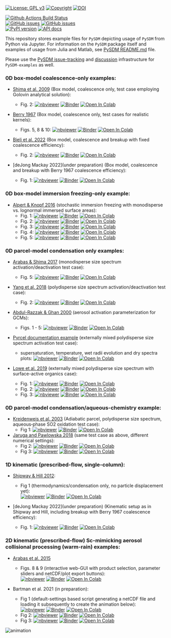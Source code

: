 [![License: GPL v3](https://img.shields.io/badge/License-GPL%20v3-blue.svg)](https://www.gnu.org/licenses/gpl-3.0.html)
[![Copyright](https://img.shields.io/static/v1?label=Copyright&color=249fe2&message=Jagiellonian%20University&)](https://en.uj.edu.pl/)
[![DOI](https://zenodo.org/badge/351755603.svg)](https://zenodo.org/badge/latestdoi/351755603)   

[![Github Actions Build Status](https://github.com/atmos-cloud-sim-uj/PySDM-examples/workflows/main/badge.svg?branch=main)](https://github.com/atmos-cloud-sim-uj/PySDM-examples/actions)    
[![GitHub issues](https://img.shields.io/github/issues-pr/atmos-cloud-sim-uj/PySDM-examples.svg?logo=github&logoColor=white)](https://github.com/atmos-cloud-sim-uj/PySDM-examples/pulls?q=)
[![GitHub issues](https://img.shields.io/github/issues-pr-closed/atmos-cloud-sim-uj/PySDM-examples.svg?logo=github&logoColor=white)](https://github.com/atmos-cloud-sim-uj/PySDM-examples/pulls?q=is:closed)    
[![PyPI version](https://badge.fury.io/py/PySDM-examples.svg)](https://pypi.org/project/PySDM-examples)
[![API docs](https://img.shields.io/badge/API_docs-pdoc3-blue.svg)](https://atmos-cloud-sim-uj.github.io/PySDM-examples/)

This repository stores example files for `PySDM` depicting usage of `PySDM` from Python via Jupyter.
For information on the `PySDM` package itself and examples of usage from Julia and Matlab, 
see [PySDM README.md](https://github.com/atmos-cloud-sim-uj/PySDM/blob/master/README.md) file.

Please use the [PySDM issue-tracking](https://github.com/atmos-cloud-sim-uj/PySDM/issues) and [discussion](https://github.com/atmos-cloud-sim-uj/PySDM/discussions) infrastructure for `PySDM-examples` as well.

### 0D box-model coalescence-only examples:
- [Shima et al. 2009](http://doi.org/10.1002/qj.441) (Box model, coalescence only, test case employing Golovin analytical solution):
    - Fig. 2:
      [![nbviewer](https://raw.githubusercontent.com/jupyter/design/master/logos/Badges/nbviewer_badge.svg)](https://nbviewer.jupyter.org/github/atmos-cloud-sim-uj/PySDM-examples/blob/main/PySDM_examples/Shima_et_al_2009/fig_2.ipynb)
      [![Binder](https://mybinder.org/badge_logo.svg)](https://mybinder.org/v2/gh/atmos-cloud-sim-uj/PySDM-examples.git/main?urlpath=lab/tree/PySDM_examples/Shima_et_al_2009/fig_2.ipynb)
      [![Open In Colab](https://colab.research.google.com/assets/colab-badge.svg)](https://colab.research.google.com/github/atmos-cloud-sim-uj/PySDM-examples/blob/main/PySDM_examples/Shima_et_al_2009/fig_2.ipynb)    
  
- [Berry 1967](https://doi.org/10.1175/1520-0469(1967)024<0688:CDGBC>2.0.CO;2) (Box model, coalescence only, test cases for realistic kernels):
    - Figs. 5, 8 & 10:
     [![nbviewer](https://raw.githubusercontent.com/jupyter/design/master/logos/Badges/nbviewer_badge.svg)](https://nbviewer.jupyter.org/github/atmos-cloud-sim-uj/PySDM-examples/blob/main/PySDM_examples/Berry_1967/figs_5_8_10.ipynb) 
     [![Binder](https://mybinder.org/badge_logo.svg)](https://mybinder.org/v2/gh/atmos-cloud-sim-uj/PySDM-examples.git/main?urlpath=lab/tree/PySDM_examples/Berry_1967/figs_5_8_10.ipynb)
     [![Open In Colab](https://colab.research.google.com/assets/colab-badge.svg)](https://colab.research.google.com/github/atmos-cloud-sim-uj/PySDM-examples/blob/main/PySDM_examples/Berry_1967/figs_5_8_10.ipynb)

- [Bieli et al. 2022](https://www.essoar.org/doi/abs/10.1002/essoar.10510248.1) (Box model, coalescence and breakup with fixed coalescence efficiency):
    - Fig. 2:
      [![nbviewer](https://raw.githubusercontent.com/jupyter/design/master/logos/Badges/nbviewer_badge.svg)](https://nbviewer.jupyter.org/github/atmos-cloud-sim-uj/PySDM-examples/blob/main/PySDM_examples/Bieli_et_al_2022/make_fig_2.ipynb)
      [![Binder](https://mybinder.org/badge_logo.svg)](https://mybinder.org/v2/gh/atmos-cloud-sim-uj/PySDM-examples.git/main?urlpath=lab/tree/PySDM_examples/Bieli_et_al_2022/make_fig_2.ipynb)
      [![Open In Colab](https://colab.research.google.com/assets/colab-badge.svg)](https://colab.research.google.com/github/atmos-cloud-sim-uj/PySDM-examples/blob/main/PySDM_examples/Bieli_et_al_2022/make_fig_2.ipynb)

- [deJong Mackay 2022](under preparation) (Box model, coalescence and breakup with Berry 1967 coalescence efficiency):
    - Fig. 1:
      [![nbviewer](https://raw.githubusercontent.com/jupyter/design/master/logos/Badges/nbviewer_badge.svg)](https://nbviewer.jupyter.org/github/atmos-cloud-sim-uj/PySDM-examples/blob/main/PySDM_examples/deJong_Mackay_2022/make_fig_1.ipynb)
      [![Binder](https://mybinder.org/badge_logo.svg)](https://mybinder.org/v2/gh/atmos-cloud-sim-uj/PySDM-examples.git/main?urlpath=lab/tree/PySDM_examples/deJong_Mackay_2022/make_fig_1.ipynb)
      [![Open In Colab](https://colab.research.google.com/assets/colab-badge.svg)](https://colab.research.google.com/github/atmos-cloud-sim-uj/PySDM-examples/blob/main/PySDM_examples/deJong_Mackay_2022/make_fig_1.ipynb)
  
### 0D box-model immersion freezing-only example:
- [Alpert & Knopf 2016](https://doi.org/10.5194/acp-16-2083-2016) (stochastic immersion freezing with monodisperse vs. lognormal immersed surface areas):
  - Fig. 1:
      [![nbviewer](https://raw.githubusercontent.com/jupyter/design/master/logos/Badges/nbviewer_badge.svg)](https://nbviewer.jupyter.org/github/atmos-cloud-sim-uj/PySDM-examples/blob/main/PySDM_examples/Alpert_and_Knopf_2016/fig_1.ipynb)
      [![Binder](https://mybinder.org/badge_logo.svg)](https://mybinder.org/v2/gh/atmos-cloud-sim-uj/PySDM-examples.git/main?urlpath=lab/tree/PySDM_examples/Alpert_and_Knopf_2016/fig_1.ipynb)
      [![Open In Colab](https://colab.research.google.com/assets/colab-badge.svg)](https://colab.research.google.com/github/atmos-cloud-sim-uj/PySDM-examples/blob/main/PySDM_examples/Alpert_and_Knopf_2016/fig_1.ipynb)    
  - Fig. 2:
      [![nbviewer](https://raw.githubusercontent.com/jupyter/design/master/logos/Badges/nbviewer_badge.svg)](https://nbviewer.jupyter.org/github/atmos-cloud-sim-uj/PySDM-examples/blob/main/PySDM_examples/Alpert_and_Knopf_2016/fig_2.ipynb)
      [![Binder](https://mybinder.org/badge_logo.svg)](https://mybinder.org/v2/gh/atmos-cloud-sim-uj/PySDM-examples.git/main?urlpath=lab/tree/PySDM_examples/Alpert_and_Knopf_2016/fig_2.ipynb)
      [![Open In Colab](https://colab.research.google.com/assets/colab-badge.svg)](https://colab.research.google.com/github/atmos-cloud-sim-uj/PySDM-examples/blob/main/PySDM_examples/Alpert_and_Knopf_2016/fig_2.ipynb)    
  - Fig. 3:
      [![nbviewer](https://raw.githubusercontent.com/jupyter/design/master/logos/Badges/nbviewer_badge.svg)](https://nbviewer.jupyter.org/github/atmos-cloud-sim-uj/PySDM-examples/blob/main/PySDM_examples/Alpert_and_Knopf_2016/fig_3.ipynb)
      [![Binder](https://mybinder.org/badge_logo.svg)](https://mybinder.org/v2/gh/atmos-cloud-sim-uj/PySDM-examples.git/main?urlpath=lab/tree/PySDM_examples/Alpert_and_Knopf_2016/fig_3.ipynb)
      [![Open In Colab](https://colab.research.google.com/assets/colab-badge.svg)](https://colab.research.google.com/github/atmos-cloud-sim-uj/PySDM-examples/blob/main/PySDM_examples/Alpert_and_Knopf_2016/fig_3.ipynb)    
  - Fig. 4: 
      [![nbviewer](https://raw.githubusercontent.com/jupyter/design/master/logos/Badges/nbviewer_badge.svg)](https://nbviewer.jupyter.org/github/atmos-cloud-sim-uj/PySDM-examples/blob/main/PySDM_examples/Alpert_and_Knopf_2016/fig_4.ipynb)
      [![Binder](https://mybinder.org/badge_logo.svg)](https://mybinder.org/v2/gh/atmos-cloud-sim-uj/PySDM-examples.git/main?urlpath=lab/tree/PySDM_examples/Alpert_and_Knopf_2016/fig_4.ipynb)
      [![Open In Colab](https://colab.research.google.com/assets/colab-badge.svg)](https://colab.research.google.com/github/atmos-cloud-sim-uj/PySDM-examples/blob/main/PySDM_examples/Alpert_and_Knopf_2016/fig_4.ipynb)    
  - Fig. 5:
      [![nbviewer](https://raw.githubusercontent.com/jupyter/design/master/logos/Badges/nbviewer_badge.svg)](https://nbviewer.jupyter.org/github/atmos-cloud-sim-uj/PySDM-examples/blob/main/PySDM_examples/Alpert_and_Knopf_2016/fig_5.ipynb)
      [![Binder](https://mybinder.org/badge_logo.svg)](https://mybinder.org/v2/gh/atmos-cloud-sim-uj/PySDM-examples.git/main?urlpath=lab/tree/PySDM_examples/Alpert_and_Knopf_2016/fig_5.ipynb)
      [![Open In Colab](https://colab.research.google.com/assets/colab-badge.svg)](https://colab.research.google.com/github/atmos-cloud-sim-uj/PySDM-examples/blob/main/PySDM_examples/Alpert_and_Knopf_2016/fig_5.ipynb)    
  
### 0D parcel-model condensation only examples:
- [Arabas & Shima 2017](http://dx.doi.org/10.5194/npg-24-535-2017) (monodisperse size spectrum activation/deactivation test case):
  - Fig. 5:
    [![nbviewer](https://raw.githubusercontent.com/jupyter/design/master/logos/Badges/nbviewer_badge.svg)](https://nbviewer.jupyter.org/github/atmos-cloud-sim-uj/PySDM-examples/blob/main/PySDM_examples/Arabas_and_Shima_2017/fig_5.ipynb)
    [![Binder](https://mybinder.org/badge_logo.svg)](https://mybinder.org/v2/gh/atmos-cloud-sim-uj/PySDM-examples.git/main?urlpath=lab/tree/PySDM_examples/Arabas_and_Shima_2017/fig_5.ipynb)
    [![Open In Colab](https://colab.research.google.com/assets/colab-badge.svg)](https://colab.research.google.com/github/atmos-cloud-sim-uj/PySDM-examples/blob/main/PySDM_examples/Arabas_and_Shima_2017/fig_5.ipynb)    
  
- [Yang et al. 2018](https://doi.org/10.5194/acp-18-7313-2018) (polydisperse size spectrum activation/deactivation test case):
  - Fig. 2:
    [![nbviewer](https://raw.githubusercontent.com/jupyter/design/master/logos/Badges/nbviewer_badge.svg)](https://nbviewer.jupyter.org/github/atmos-cloud-sim-uj/PySDM-examples/blob/main/PySDM_examples/Yang_et_al_2018/fig_2.ipynb)
    [![Binder](https://mybinder.org/badge_logo.svg)](https://mybinder.org/v2/gh/atmos-cloud-sim-uj/PySDM-examples.git/main?urlpath=lab/tree/PySDM_examples/Yang_et_al_2018/fig_2.ipynb)
    [![Open In Colab](https://colab.research.google.com/assets/colab-badge.svg)](https://colab.research.google.com/github/atmos-cloud-sim-uj/PySDM-examples/blob/main/PySDM_examples/Yang_et_al_2018/fig_2.ipynb)

- [Abdul-Razzak & Ghan 2000](http://doi.wiley.com/10.1029/1999JD901161) (aerosol activation parameterization for GCMs):
  - Figs. 1 - 5:
    [![nbviewer](https://raw.githubusercontent.com/jupyter/design/master/logos/Badges/nbviewer_badge.svg)](https://nbviewer.jupyter.org/github/atmos-cloud-sim-uj/PySDM-examples/blob/main/PySDM_examples/Abdul_Razzak_Ghan_2000/figs1-5.ipynb)
    [![Binder](https://mybinder.org/badge_logo.svg)](https://mybinder.org/v2/gh/atmos-cloud-sim-uj/PySDM-examples.git/main?urlpath=PySDM_examples/Abdul_Razzak_Ghan_2000/figs1-5.ipynb)
    [![Open In Colab](https://colab.research.google.com/assets/colab-badge.svg)](https://colab.research.google.com/github/atmos-cloud-sim-uj/PySDM-examples/blob/main/PySDM_examples/Abdul_Razzak_Ghan_2000/figs1-5.ipynb)

- [Pyrcel documentation example](https://pyrcel.readthedocs.io/en/latest/examples/basic_run.html) (externally mixed polydisperse size spectrum activation test case):
  - supersaturation, temperature, wet radii evolution and dry spectra plots:
    [![nbviewer](https://raw.githubusercontent.com/jupyter/design/master/logos/Badges/nbviewer_badge.svg)](https://nbviewer.jupyter.org/github/atmos-cloud-sim-uj/PySDM-examples/blob/main/PySDM_examples/Pyrcel/example_basic_run.ipynb)
    [![Binder](https://mybinder.org/badge_logo.svg)](https://mybinder.org/v2/gh/atmos-cloud-sim-uj/PySDM-examples.git/main?urlpath=PySDM_examples/Pyrcel/example_basic_run.ipynb)
    [![Open In Colab](https://colab.research.google.com/assets/colab-badge.svg)](https://colab.research.google.com/github/atmos-cloud-sim-uj/PySDM-examples/blob/main/PySDM_examples/Pyrcel/example_basic_run.ipynb)

- [Lowe et al. 2019](https://doi.org/10.1038/s41467-019-12982-0) (externally mixed polydisperse size spectrum with surface-active organics case):
  - Fig. 1: 
    [![nbviewer](https://raw.githubusercontent.com/jupyter/design/master/logos/Badges/nbviewer_badge.svg)](https://nbviewer.jupyter.org/github/atmos-cloud-sim-uj/PySDM-examples/blob/main/PySDM_examples/Lowe_et_al_2019/fig_1.ipynb)
    [![Binder](https://mybinder.org/badge_logo.svg)](https://mybinder.org/v2/gh/atmos-cloud-sim-uj/PySDM-examples.git/main?urlpath=lab/tree/PySDM_examples/Lowe_et_al_2019/fig_1.ipynb)
    [![Open In Colab](https://colab.research.google.com/assets/colab-badge.svg)](https://colab.research.google.com/github/atmos-cloud-sim-uj/PySDM-examples/blob/main/PySDM_examples/Lowe_et_al_2019/fig_1.ipynb)
  - Fig. 2:
    [![nbviewer](https://raw.githubusercontent.com/jupyter/design/master/logos/Badges/nbviewer_badge.svg)](https://nbviewer.jupyter.org/github/atmos-cloud-sim-uj/PySDM-examples/blob/main/PySDM_examples/Lowe_et_al_2019/fig_2.ipynb)
    [![Binder](https://mybinder.org/badge_logo.svg)](https://mybinder.org/v2/gh/atmos-cloud-sim-uj/PySDM-examples.git/main?urlpath=lab/tree/PySDM_examples/Lowe_et_al_2019/fig_2.ipynb)
    [![Open In Colab](https://colab.research.google.com/assets/colab-badge.svg)](https://colab.research.google.com/github/atmos-cloud-sim-uj/PySDM-examples/blob/main/PySDM_examples/Lowe_et_al_2019/fig_2.ipynb)
  - Fig. 3:
    [![nbviewer](https://raw.githubusercontent.com/jupyter/design/master/logos/Badges/nbviewer_badge.svg)](https://nbviewer.jupyter.org/github/atmos-cloud-sim-uj/PySDM-examples/blob/main/PySDM_examples/Lowe_et_al_2019/fig_3.ipynb)
    [![Binder](https://mybinder.org/badge_logo.svg)](https://mybinder.org/v2/gh/atmos-cloud-sim-uj/PySDM-examples.git/main?urlpath=lab/tree/PySDM_examples/Lowe_et_al_2019/fig_3.ipynb)
    [![Open In Colab](https://colab.research.google.com/assets/colab-badge.svg)](https://colab.research.google.com/github/atmos-cloud-sim-uj/PySDM-examples/blob/main/PySDM_examples/Lowe_et_al_2019/fig_3.ipynb)

### 0D parcel-model condensation/aqueous-chemistry example:
- [Kreidenweis et al. 2003](https://doi.org/10.1029/2002JD002697) (Adiabatic parcel, polydisperse size spectrum, aqueous‐phase SO2 oxidation test case):
  - Fig 1:
    [![nbviewer](https://raw.githubusercontent.com/jupyter/design/master/logos/Badges/nbviewer_badge.svg)](https://nbviewer.jupyter.org/github/atmos-cloud-sim-uj/PySDM-examples/blob/main/PySDM_examples/Kreidenweis_et_al_2003/fig_1.ipynb)
    [![Binder](https://mybinder.org/badge_logo.svg)](https://mybinder.org/v2/gh/atmos-cloud-sim-uj/PySDM-examples.git/main?urlpath=lab/tree/PySDM_examples/Kreidenweis_et_al_2003/fig_1.ipynb)
    [![Open In Colab](https://colab.research.google.com/assets/colab-badge.svg)](https://colab.research.google.com/github/atmos-cloud-sim-uj/PySDM-examples/blob/main/PySDM_examples/Kreidenweis_et_al_2003/fig_1.ipynb)
- [Jaruga and Pawlowska 2018](https://doi.org/10.5194/gmd-11-3623-2018) (same test case as above, different numerical settings):
  - Fig 2:
    [![nbviewer](https://raw.githubusercontent.com/jupyter/design/master/logos/Badges/nbviewer_badge.svg)](https://nbviewer.jupyter.org/github/atmos-cloud-sim-uj/PySDM-examples/blob/main/PySDM_examples/Jaruga_and_Pawlowska_2018/fig_2.ipynb)
    [![Binder](https://mybinder.org/badge_logo.svg)](https://mybinder.org/v2/gh/atmos-cloud-sim-uj/PySDM-examples.git/main?urlpath=lab/tree/PySDM_examples/Jaruga_and_Pawlowska_2018/fig_2.ipynb)
    [![Open In Colab](https://colab.research.google.com/assets/colab-badge.svg)](https://colab.research.google.com/github/atmos-cloud-sim-uj/PySDM-examples/blob/main/PySDM_examples/Jaruga_and_Pawlowska_2018/fig_2.ipynb)    
  - Fig 3:
    [![nbviewer](https://raw.githubusercontent.com/jupyter/design/master/logos/Badges/nbviewer_badge.svg)](https://nbviewer.jupyter.org/github/atmos-cloud-sim-uj/PySDM-examples/blob/main/PySDM_examples/Jaruga_and_Pawlowska_2018/fig_3.ipynb)
    [![Binder](https://mybinder.org/badge_logo.svg)](https://mybinder.org/v2/gh/atmos-cloud-sim-uj/PySDM-examples.git/main?urlpath=lab/tree/PySDM_examples/Jaruga_and_Pawlowska_2018/fig_3.ipynb)
    [![Open In Colab](https://colab.research.google.com/assets/colab-badge.svg)](https://colab.research.google.com/github/atmos-cloud-sim-uj/PySDM-examples/blob/main/PySDM_examples/Jaruga_and_Pawlowska_2018/fig_3.ipynb)    

### 1D kinematic (prescribed-flow, single-column):  
- [Shipway & Hill 2012](https://doi.org/10.1002/qj.1913):
  - Fig 1 (thermodynamics/condensation only, no particle displacement yet):   
    [![nbviewer](https://raw.githubusercontent.com/jupyter/design/master/logos/Badges/nbviewer_badge.svg)](https://nbviewer.jupyter.org/github/atmos-cloud-sim-uj/PySDM-examples/blob/main/PySDM_examples/Shipway_and_Hill_2012/fig_1.ipynb)
    [![Binder](https://mybinder.org/badge_logo.svg)](https://mybinder.org/v2/gh/atmos-cloud-sim-uj/PySDM-examples.git/main?urlpath=lab/tree/PySDM_examples/Shipway_and_Hill_2012/fig_1.ipynb)
    [![Open In Colab](https://colab.research.google.com/assets/colab-badge.svg)](https://colab.research.google.com/github/atmos-cloud-sim-uj/PySDM-examples/blob/main/PySDM_examples/Shipway_and_Hill_2012/fig_1.ipynb)

- [deJong Mackay 2022](under preparation) (Kinematic setup as in Shipway and Hill, including breakup with Berry 1967 coalescence efficiency):
    - Fig. 1:
      [![nbviewer](https://raw.githubusercontent.com/jupyter/design/master/logos/Badges/nbviewer_badge.svg)](https://nbviewer.jupyter.org/github/atmos-cloud-sim-uj/PySDM-examples/blob/main/PySDM_examples/deJong_Mackay_2022/make_fig_2.ipynb)
      [![Binder](https://mybinder.org/badge_logo.svg)](https://mybinder.org/v2/gh/atmos-cloud-sim-uj/PySDM-examples.git/main?urlpath=lab/tree/PySDM_examples/deJong_Mackay_2022/make_fig_2.ipynb)
      [![Open In Colab](https://colab.research.google.com/assets/colab-badge.svg)](https://colab.research.google.com/github/atmos-cloud-sim-uj/PySDM-examples/blob/main/PySDM_examples/deJong_Mackay_2022/make_fig_2.ipynb)

### 2D kinematic (prescribed-flow) Sc-mimicking aerosol collisional processing (warm-rain) examples:
- [Arabas et al. 2015](https://doi.org/10.5194/gmd-8-1677-2015) 
  - Figs. 8 & 9 (interactive web-GUI with product selection, parameter sliders and netCDF/plot export buttons):    
    [![nbviewer](https://raw.githubusercontent.com/jupyter/design/master/logos/Badges/nbviewer_badge.svg)](https://nbviewer.jupyter.org/github/atmos-cloud-sim-uj/PySDM-examples/blob/main/PySDM_examples/Arabas_et_al_2015/gui.ipynb)
    [![Binder](https://mybinder.org/badge_logo.svg)](https://mybinder.org/v2/gh/atmos-cloud-sim-uj/PySDM-examples.git/main?urlpath=lab/tree/PySDM_examples/Arabas_et_al_2015/gui.ipynb)
    [![Open In Colab](https://colab.research.google.com/assets/colab-badge.svg)](https://colab.research.google.com/github/atmos-cloud-sim-uj/PySDM-examples/blob/main/PySDM_examples/Arabas_et_al_2015/gui.ipynb)       
  
- Bartman et al. 2021 (in preparation):
  - Fig 1 (default-settings based script generating a netCDF file and loading it subsequently to create the animation below):    
    [![nbviewer](https://raw.githubusercontent.com/jupyter/design/master/logos/Badges/nbviewer_badge.svg)](https://nbviewer.jupyter.org/github/atmos-cloud-sim-uj/PySDM-examples/blob/main/PySDM_examples/Bartman_et_al_2021/demo.ipynb)
    [![Binder](https://mybinder.org/badge_logo.svg)](https://mybinder.org/v2/gh/atmos-cloud-sim-uj/PySDM-examples.git/main?urlpath=lab/tree/PySDM_examples/Bartman_et_al_2021/demo.ipynb)
    [![Open In Colab](https://colab.research.google.com/assets/colab-badge.svg)](https://colab.research.google.com/github/atmos-cloud-sim-uj/PySDM-examples/blob/main/PySDM_examples/Bartman_et_al_2021/demo.ipynb)       
  - Fig 2:
    [![nbviewer](https://raw.githubusercontent.com/jupyter/design/master/logos/Badges/nbviewer_badge.svg)](https://nbviewer.jupyter.org/github/atmos-cloud-sim-uj/PySDM-examples/blob/main/PySDM_examples/Bartman_et_al_2021/demo_fig2.ipynb)
    [![Binder](https://mybinder.org/badge_logo.svg)](https://mybinder.org/v2/gh/atmos-cloud-sim-uj/PySDM-examples.git/main?urlpath=lab/tree/PySDM_examples/Bartman_et_al_2021/demo_fig2.ipynb)
    [![Open In Colab](https://colab.research.google.com/assets/colab-badge.svg)](https://colab.research.google.com/github/atmos-cloud-sim-uj/PySDM-examples/blob/main/PySDM_examples/Bartman_et_al_2021/demo_fig2.ipynb)
  - Fig 3:
    [![nbviewer](https://raw.githubusercontent.com/jupyter/design/master/logos/Badges/nbviewer_badge.svg)](https://nbviewer.jupyter.org/github/atmos-cloud-sim-uj/PySDM-examples/blob/main/PySDM_examples/Bartman_et_al_2021/demo_fig3.ipynb)
    [![Binder](https://mybinder.org/badge_logo.svg)](https://mybinder.org/v2/gh/atmos-cloud-sim-uj/PySDM-examples.git/main?urlpath=lab/tree/PySDM_examples/Bartman_et_al_2021/demo_fig3.ipynb)
    [![Open In Colab](https://colab.research.google.com/assets/colab-badge.svg)](https://colab.research.google.com/github/atmos-cloud-sim-uj/PySDM-examples/blob/main/PySDM_examples/Bartman_et_al_2021/demo_fig3.ipynb)       
  
![animation](https://github.com/atmos-cloud-sim-uj/PySDM/wiki/files/kinematic_2D_example.gif)
